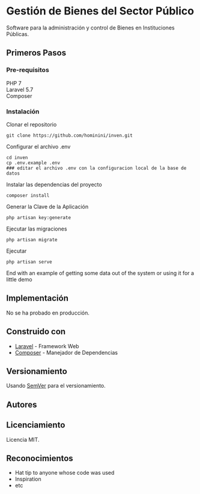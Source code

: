 # Gestión de Bienes del Sector Público

Software para la administración y control de Bienes en Instituciones Públicas.

## Primeros Pasos

### Pre-requisitos

PHP 7  
Laravel 5.7  
Composer

### Instalación

Clonar el repositorio
```
git clone https://github.com/hominini/inven.git
```

Configurar el archivo .env
```
cd inven
cp .env.example .env
### editar el archivo .env con la configuracion local de la base de datos
```

Instalar las dependencias del proyecto

```
composer install
```

Generar la Clave de la Aplicación

```
php artisan key:generate
```

Ejecutar las migraciones

```
php artisan migrate
```

Ejecutar
```
php artisan serve
```

End with an example of getting some data out of the system or using it for a little demo

## Implementación

No se ha probado en producción.

## Construido con

* [Laravel](https://laravel.com/docs/5.7) - Framework Web
* [Composer](https://getcomposer.org/) - Manejador de Dependencias

## Versionamiento

Usando [SemVer](http://semver.org/) para el versionamiento.

## Autores

## Licenciamiento

Licencia MIT.

## Reconocimientos

* Hat tip to anyone whose code was used
* Inspiration
* etc

